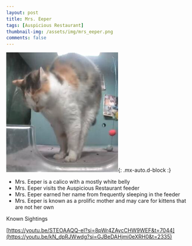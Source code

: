 ```yaml
---
layout: post
title: Mrs. Eeper
tags: [Auspicious Restaurant]
thumbnail-img: /assets/img/mrs_eeper.png
comments: false
---
```


![Mrs. Chess](/assets/img/mrs_eeper.png){: .mx-auto.d-block :}

* Mrs. Eeper is a calico with a mostly white belly
* Mrs. Eeper visits the Auspicious Restaurant feeder
* Mrs. Eeper earned her name from frequently sleeping in the feeder
* Mrs. Eeper is known as a prolific mother and may care for kittens that are not her own

Known Sightings

[https://youtu.be/STEOAAQQ-eI?si=8pWr4ZAycCHW9WEF&t=7044](https://youtu.be/kN_dpRJWwdg?si=GJBeDAHjmi0eXRH0&t=2335)
